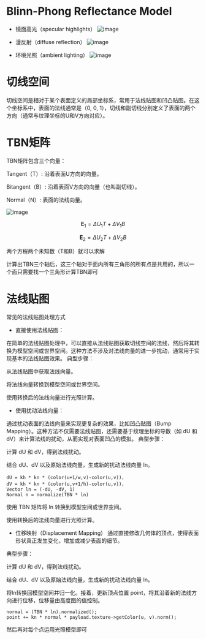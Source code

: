 # Blinn-Phong Reflectance Model
- 镜面高光（specular highlights）
  ![image](https://github.com/user-attachments/assets/dfbe263a-91e7-4d6a-b5b6-5a21f44297da)

- 漫反射（diffuse reflection）
  ![image](https://github.com/user-attachments/assets/2db19bba-379c-4589-a4db-de10339535fa) 


- 环境光照（ambient lighting）
  ![image](https://github.com/user-attachments/assets/21f6a42f-e811-4156-a35c-675bf1948d02)

# 切线空间
切线空间是相对于某个表面定义的局部坐标系，常用于法线贴图和凹凸贴图。在这个坐标系中，表面的法线通常是（0, 0, 1），切线和副切线分别定义了表面的两个方向（通常与纹理坐标的U和V方向对应）。
# TBN矩阵
TBN矩阵包含三个向量：

Tangent（T）: 沿着表面U方向的向量。

Bitangent（B）: 沿着表面V方向的向量（也叫副切线）。

Normal（N）: 表面的法线向量。

![image](https://github.com/user-attachments/assets/b787bffd-cafb-4c59-93a4-dbe31b793f29)
```math
\mathbf{E}_1 = \Delta U_1 T + \Delta V_1 B
```

```math
\mathbf{E}_2 = \Delta U_2 T + \Delta V_2 B
```
两个方程两个未知数（T和B）就可以求解

计算出TBN三个轴后，这三个轴对于面内所有三角形的所有点是共用的，所以一个面只需要找一个三角形计算TBN即可
# 法线贴图
常见的法线贴图处理方式
 - 直接使用法线贴图：

在简单的法线贴图处理中，可以直接从法线贴图获取切线空间的法线，然后将其转换为模型空间或世界空间。这种方法不涉及对法线向量的进一步扰动，通常用于实现基本的法线贴图效果。
典型步骤：

从法线贴图中获取法线向量。

将法线向量转换到模型空间或世界空间。

使用转换后的法线向量进行光照计算。
 - 使用扰动法线向量：

通过扰动表面的法线向量来实现更复杂的效果，比如凹凸贴图（Bump Mapping）。这种方法不仅需要法线贴图，还需要基于纹理坐标的导数（如 dU 和 dV）来计算法线的扰动，从而实现对表面凹凸的模拟。
典型步骤：

计算 dU 和 dV，得到法线扰动。

结合 dU、dV 以及原始法线向量，生成新的扰动法线向量 ln。

    dU = kh * kn * (color(u+1/w,v)-color(u,v))，
    dV = kh * kn * (color(u,v+1/h)-color(u,v))，
    Vector ln = (-dU, -dV, 1)
    Normal n = normalize(TBN * ln)
    
使用 TBN 矩阵将 ln 转换到模型空间或世界空间。

使用转换后的法线向量进行光照计算。


 - 位移映射（Displacement Mapping）
 通过直接修改几何体的顶点，使得表面形状真正发生变化，增加或减少表面的细节。

典型步骤：

计算 dU 和 dV，得到法线扰动。

结合 dU、dV 以及原始法线向量，生成新的扰动法线向量 ln。

将ln转换回模型空间并归一化。接着，更新顶点位置 point，将其沿着新的法线方向进行位移，位移量由高度图的值控制。

    normal = (TBN * ln).normalized();
    point += kn * normal * payload.texture->getColor(u, v).norm();

然后再对每个点运用光照模型即可
